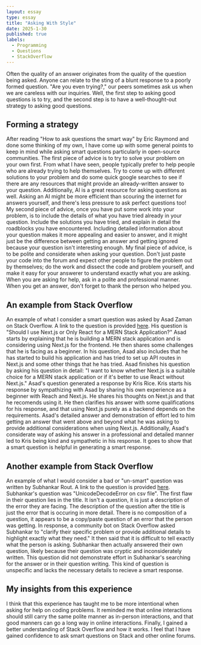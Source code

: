 ```yaml
---
layout: essay
type: essay
title: "Asking With Style"
date: 2025-1-30
published: true
labels:
  - Programming
  - Questions
  - StackOverflow
---
```


Often the quality of an answer originates from the quality of the question being asked. Anyone can relate to the sting of a blunt response to a poorly formed question. "Are you even trying?," our peers sometimes ask us when we are careless with our inquiries. Well, the first step to asking good questions is to try, and the second step is to have a well-thought-out strategy to asking good questions. 

<h2>Forming a strategy</h2>
After reading "How to ask questions the smart way" by Eric Raymond and done some thinking of my own, I have come up with some general points to keep in mind while asking smart questions particularly in open-source communities. The first piece of advice is to try to solve your problem on your own first. From what I have seen, people typically prefer to help people who are already trying to help themselves. Try to come up with different solutions to your problem and do some quick google searches to see if there are any resources that might provide an already-written answer to your question. Additionally, AI is a great resource for asking questions as well. Asking an AI might be more efficient than scouring the internet for answers yourself, and there's less pressure to ask perfect questions too! My second piece of advice, once you have put some work into your problem, is to include the details of what you have tried already in your question. Include the solutions you have tried, and explain in detail the roadblocks you have encountered. Including detailed information about your question makes it more appealing and easier to answer, and it might just be the difference between getting an answer and getting ignored because your question isn't interesting enough. My final piece of advice, is to be polite and considerate when asking your question. Don't just paste your code into the forum and expect other people to figure the problem out by themselves; do the work and dissect the code and problem yourself, and make it easy for your answerer to understand exactly what you are asking. When you are asking for help, ask in a polite and professional manner. When you get an answer, don't forget to thank the person who helped you.

<h2>An example from Stack Overflow</h2>
An example of what I consider a smart question was asked by Asad Zaman on Stack Overflow. A link to the question is provided <a href="https://stackoverflow.com/questions/79401224/should-i-use-next-js-or-only-react-for-a-mern-stack-application">here</a>. His question is "Should I use Next.js or Only React for a MERN Stack Application?" Asad starts by explaining that he is building a MERN stack application and is considering using Next.js for the frontend. He then shares some challenges that he is facing as a beginner. In his question, Asad also includes that he has started to build his application and has tried to set up API routes in Next.js and some other things that he has tried. Asad finishes his question by asking his question in detail: "I want to know whether Next.js is a suitable choice for a MERN stack application or if it's better to use React without Next.js." Asad's question generated a response by Kris Rice. Kris starts his response by sympathizing with Asad by sharing his own experience as a beginner with Reach and Next.js. He shares his thoughts on Next.js and that he recomends using it. He then clarifies his answer with some qualifications for his response, and that using Next.js purely as a backend depends on the requirements. Asad's detailed answer and demonstration of effort led to him getting an answer that went above and beyond what he was asking to provide additional considerations when using Next.js. Additionally, Asad's considerate way of asking his answer in a professional and detailed manner led to Kris being kind and sympathetic in his response. It goes to show that a smart question is helpful in generating a smart response. 

<h2>Another example from Stack Overflow</h2>
An example of what I would consider a bad or "un-smart" question was written by Subhankar Rout. A link to the question is provided <a href="https://stackoverflow.com/questions/79401881/unicodedecodeerror-on-csv-file">here</a>. Subhankar's question was "UnicodeDecodeError on csv file". The first flaw in their question lies in the title. It isn't a question, it is just a description of the error they are facing. The description of the question after the title is just the error that is occuring in more detail. There is no composition of a question, it appears to be a copy/paste question of an error that the person was getting. In response, a community bot on Stack Overflow asked Subhankar to "clarify their specific problem or provide additional details to highlight exactly what they need." It then said that it is difficult to tell exactly what the person is asking. Subhankar then actually answered their own question, likely because their question was cryptic and inconsiderately written. This question did not demonstrate effort in Subhankar's searching for the answer or in their question writing. This kind of question is unspecific and lacks the necessary details to recieve a smart response.  

<h2>My insights from this experience</h2>
I think that this experience has taught me to be more intentional when asking for help on coding problems. It reminded me that online interactions should still carry the same polite manner as in-person interactions, and that good manners can go a long way in online interactions. Finally, I gained a better understanding of Stack Overflow and how it works. I feel that I have gained confidence to ask smart questions on Stack and other online forums. 
